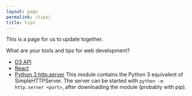 ```yaml
---
layout: page
permalink: /tips/
title: tips
---
```


This is a page for us to update together.

What are your tools and tips for web development?


- [D3 API](https://github.com/d3/d3/blob/master/API.md)
- [React](https://facebook.github.io/react/)
- [Python 3 http.server](https://docs.python.org/3/library/http.server.html) 
This module contains the Python 3 equivalent of SimpleHTTPServer. The server can be started with `python -m http.server <port>`, after downloading the module (probably with pip).
